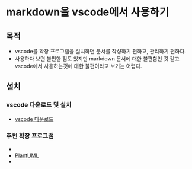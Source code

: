 # markdown을 vscode에서 사용하기

## 목적 
- vscode를 확장 프로그램을 설치하면 문서를 작성하기 편하고, 관리하기 편하다.
- 사용하다 보면 불편한 점도 있지만 markdown 문서에 대한 불편함인 것 같고 vscode에서 사용하는것에 대한 불편이라고 보기는 어렵다.

## 설치
### vscode 다운로드 및 설치
- [vscode 다운로드](https://code.visualstudio.com/docs/?dv=win64user)

### 추천 확장 프로그램
-
- [PlantUML](https://marketplace.visualstudio.com/items?itemName=jebbs.plantuml)
- 
